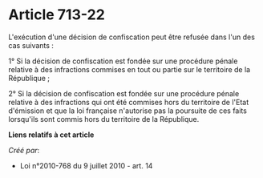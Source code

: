 # Article 713-22

L'exécution d'une décision de confiscation peut être refusée dans l'un des cas suivants : 

1° Si la décision de confiscation est fondée sur une procédure pénale relative à des infractions commises en tout ou partie
sur le territoire de la République ; 

2° Si la décision de confiscation est fondée sur une procédure pénale relative à des infractions qui ont été commises hors du
territoire de l'Etat d'émission et que la loi française n'autorise pas la poursuite de ces faits lorsqu'ils sont commis hors
du territoire de la République.

**Liens relatifs à cet article**

_Créé par_:

  - Loi n°2010-768 du 9 juillet 2010 - art. 14
